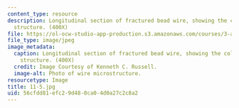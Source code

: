 ```yaml
---
content_type: resource
description: Longitudinal section of fractured bead wire, showing the cold-drawn internal
  structure. (400X)
file: https://ol-ocw-studio-app-production.s3.amazonaws.com/courses/3-a27-case-studies-in-forensic-metallurgy-fall-2007/56cfdd81efc29d480ca04d0a27c2c8a2_11-5.jpg
file_type: image/jpeg
image_metadata:
  caption: Longitudinal section of fractured bead wire, showing the cold-drawn internal
    structure. (400X)
  credit: Image Courtesy of Kenneth C. Russell.
  image-alt: Photo of wire microstructure.
resourcetype: Image
title: 11-5.jpg
uid: 56cfdd81-efc2-9d48-0ca0-4d0a27c2c8a2
---
```

